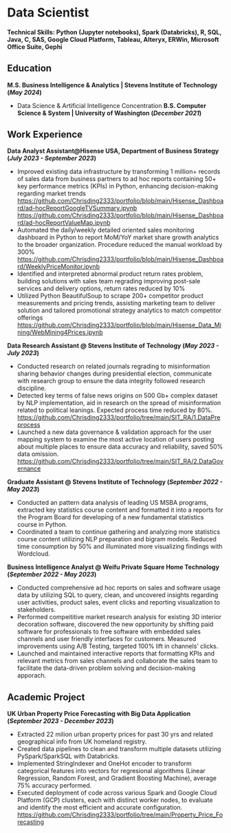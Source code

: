 # Data Scientist
#### Technical Skills: Python (Jupyter notebooks), Spark (Databricks), R, SQL, Java, C, SAS, Google Cloud Platform, Tableau, Alteryx, ERWin, Microsoft Office Suite, Gephi

## Education
**M.S. Business Intelligence & Analytics  | Stevens Institute of Technology (_May 2024_)**
- Data Science & Artificial Intelligence Concentration
**B.S. Computer Science & System | University of Washington (_December 2021_)**

## Work Experience
**Data Analyst Assistant@Hisense USA, Department of Business Strategy (_July 2023 - September 2023_)**
- Improved existing data infrastructure by transforming 1 million+ records of sales data from business partners to ad hoc reports containing 50+ key performance metrics (KPIs) in Python, enhancing decision-making regarding market trends
https://github.com/Chrisding2333/portfolio/blob/main/Hisense_Dashboard/ad-hocReportGoogleTVSummary.ipynb
https://github.com/Chrisding2333/portfolio/blob/main/Hisense_Dashboard/ad-hocReportValueMap.ipynb
- Automated the daily/weekly detailed oriented sales monitoring dashboard in Python to report MoM/YoY market share growth analytics to the broader organization. Procedure reduced the manual workload by 300%
https://github.com/Chrisding2333/portfolio/blob/main/Hisense_Dashboard/WeeklyPriceMonitor.ipynb
- Identified and interpreted abnormal product return rates problem, building solutions with sales team regrading improving post-sale services and delivery options, return rates reduced by 10%
- Utilized Python BeautifulSoup to scrape 200+ competitor product measurements and pricing trends, assisting marketing team to deliver solution and tailored promotional strategy analytics to match competitor offerings
https://github.com/Chrisding2333/portfolio/blob/main/Hisense_Data_Mining/WebMining4Prices.ipynb

**Data Research Assistant @ Stevens Institute of Technology (_May 2023 - July 2023_)**
-	Conducted research on related journals regrading to misinformation sharing behavior changes during presidential election, communicate with research group to ensure the data integrity followed research discipline.
-	Detected key terms of false news origins on 500 Gb+ complex dataset by NLP implementation, aid in research on the spread of misinformation related to political leanings. Expected process time reduced by 80%.
https://github.com/Chrisding2333/portfolio/tree/main/SIT_RA/1.DataPreprocess
-	Launched a new data governance & validation approach for the user mapping system to examine the most active location of users posting about multiple places to ensure data accuracy and reliability, saved 50% data omission.
https://github.com/Chrisding2333/portfolio/tree/main/SIT_RA/2.DataGovernance

**Graduate Assistant @ Stevens Institute of Technology (_September 2022 - May 2023_)**
-	Conducted an pattern data analysis of leading US MSBA programs, extracted key statistics course content and formatted it into a reports for the Program Board for developing of a new fundamental statistics course in Python. 
-	Coordinated a team to continue gathering and analyzing more statistics course content utilizing NLP preparation and bigram models. Reduced time consumption by 50% and illuminated more visualizing findings with Wordcloud. 

**Business Intelligence Analyst @ Weifu Private Square Home Technology (_September 2022 - May 2023_)**
-	Conducted comprehensive ad hoc reports on sales and software usage data by utilizing SQL to query, clean, and uncovered insights regarding user activities, product sales, event clicks and reporting visualization to stakeholders.
-	Performed compeititive market research analysis for existing 3D interior decoration software, discovered the new opportunity by shifting paid software for professionals to free software with embedded sales channels and user friendly interfaces for customers. Measured improvements using A/B Testing, targeted 100% lift in channels’ clicks. 
-	Launched and maintained interactive reports that formatting KPIs and relevant metrics from sales channels and collaborate the sales team to facilitate the data-driven problem solving and decision-making apporach.

## Academic Project
**UK Urban Property Price Forecasting with Big Data Application (_September 2023 - December 2023_)**
-	Extracted 22 milion urban property prices for past 30 yrs and related geographical info from UK homeland registry. 
-	Created data pipelines to clean and transform multiple datasets utilizing PySpark/SparkSQL with Databricks.
-	Implemented StringIndexer and OneHot encoder to transform categorical features into vectors for regresional algorithms (Linear Regression, Random Forest, and Gradient Boosting Machine), average 75% accuracy performed.
-	Executed deployment of code across various Spark and Google Cloud Platform (GCP) clusters, each with distinct worker nodes, to evaluate and identify the most efficient and accurate configuration.
https://github.com/Chrisding2333/portfolio/tree/main/Property_Price_Forecasting
